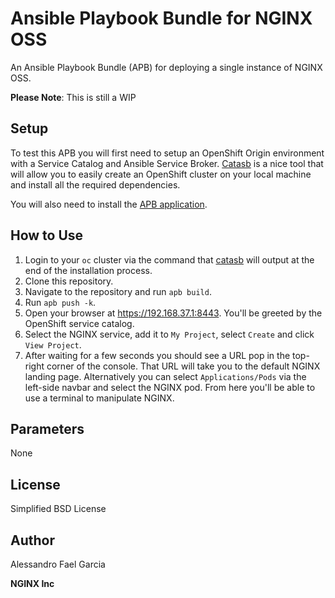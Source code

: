 # Ansible Playbook Bundle for NGINX OSS

An Ansible Playbook Bundle (APB) for deploying a single instance of NGINX OSS.

**Please Note**: This is still a WIP

## Setup

To test this APB you will first need to setup an OpenShift Origin environment with a Service Catalog and Ansible Service Broker. [Catasb](https://github.com/fusor/catasb) is a nice tool that will allow you to easily create an OpenShift cluster on your local machine and install all the required dependencies.

You will also need to install the [APB application](https://github.com/fusor/ansible-playbook-bundle).

## How to Use

1. Login to your `oc` cluster via the command that [catasb](https://github.com/fusor/catasb) will output at the end of the installation process.
2. Clone this repository.
3. Navigate to the repository and run `apb build`.
4. Run `apb push -k`.
5. Open your browser at https://192.168.37.1:8443. You'll be greeted by the OpenShift service catalog.
6. Select the NGINX service, add it to `My Project`, select `Create` and click `View Project`.
7. After waiting for a few seconds you should see a URL pop in the top-right corner of the console. That URL will take you to the default NGINX landing page. Alternatively you can select `Applications/Pods` via the left-side navbar and select the NGINX pod. From here you'll be able to use a terminal to manipulate NGINX.

## Parameters

None

## License

Simplified BSD License

## Author

Alessandro Fael Garcia

**NGINX Inc**
